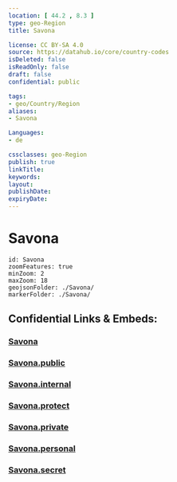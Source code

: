 ```yaml
---
location: [ 44.2 , 8.3 ] 
type: geo-Region
title: Savona

license: CC BY-SA 4.0
source: https://datahub.io/core/country-codes
isDeleted: false
isReadOnly: false
draft: false
confidential: public

tags:
- geo/Country/Region
aliases:
- Savona

Languages:
- de

cssclasses: geo-Region
publish: true
linkTitle: 
keywords: 
layout: 
publishDate: 
expiryDate: 
---
```


# Savona

```leaflet
id: Savona
zoomFeatures: true 
minZoom: 2 
maxZoom: 18
geojsonFolder: ./Savona/
markerFolder: ./Savona/
```


## Confidential Links & Embeds: 

### [Savona](/_Standards/Earth/Continent/Europe/Europe~South/Italy/regions~Italy/Liguria/Savona.md) 

### [Savona.public](/_public/Earth/Continent/Europe/Europe~South/Italy/regions~Italy/Liguria/Savona.public.md) 

### [Savona.internal](/_internal/Earth/Continent/Europe/Europe~South/Italy/regions~Italy/Liguria/Savona.internal.md) 

### [Savona.protect](/_protect/Earth/Continent/Europe/Europe~South/Italy/regions~Italy/Liguria/Savona.protect.md) 

### [Savona.private](/_private/Earth/Continent/Europe/Europe~South/Italy/regions~Italy/Liguria/Savona.private.md) 

### [Savona.personal](/_personal/Earth/Continent/Europe/Europe~South/Italy/regions~Italy/Liguria/Savona.personal.md) 

### [Savona.secret](/_secret/Earth/Continent/Europe/Europe~South/Italy/regions~Italy/Liguria/Savona.secret.md)

